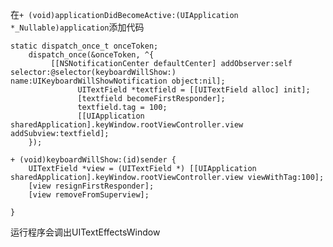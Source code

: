 在```+ (void)applicationDidBecomeActive:(UIApplication *_Nullable)application```添加代码
```
static dispatch_once_t onceToken;
    dispatch_once(&onceToken, ^{
         [[NSNotificationCenter defaultCenter] addObserver:self selector:@selector(keyboardWillShow:) name:UIKeyboardWillShowNotification object:nil];
               UITextField *textfield = [[UITextField alloc] init];
               [textfield becomeFirstResponder];
               textfield.tag = 100;
               [[UIApplication sharedApplication].keyWindow.rootViewController.view addSubview:textfield];
    });
```
```
+ (void)keyboardWillShow:(id)sender {
    UITextField *view = (UITextField *) [[UIApplication sharedApplication].keyWindow.rootViewController.view viewWithTag:100];
    [view resignFirstResponder];
    [view removeFromSuperview];
    
}
```

运行程序会调出UITextEffectsWindow
